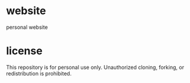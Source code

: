 # website
personal website

# license
This repository is for personal use only. Unauthorized cloning, forking, or redistribution is prohibited.
